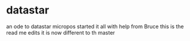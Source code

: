 # datastar
an ode to datastar micropos started it all with help from Bruce
this is the read me edits 
it is now different to th master

